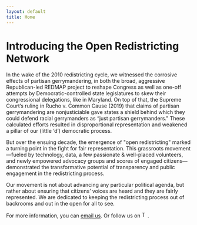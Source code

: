 ```yaml
---
layout: default
title: Home
---
```


<h1 class="page-title">Introducing the Open Redistricting Network</h1>

In the wake of the 2010 redistricting cycle, we witnessed the corrosive effects of partisan gerrymandering, in both the broad, aggressive Republican-led REDMAP project to reshape Congress as well as one-off attempts by Democratic-controlled state legislatures to skew their congressional delegations, like in Maryland. On top of that, the Supreme Court’s ruling in Rucho v. Common Cause (2019) that claims of partisan gerrymandering are nonjusticiable gave states a shield behind which they could defend racial gerrymanders as “just partisan gerrymanders." These calculated efforts resulted in disproportional representation and weakened a pillar of our (little ‘d’) democratic process.

But over the ensuing decade, the emergence of "open redistricting" marked a turning point in the fight for fair representation. This grassroots movement—fueled by technology, data, a few passionate & well-placed volunteers, and newly empowered advocacy groups and scores of engaged citizens—demonstrated the transformative potential of transparency and public engagement in the redistricting process.

Our movement is not about advancing any particular political agenda, but rather about ensuring that citizens’ voices are heard and they are fairly represented. We are dedicated to keeping the redistricting process out of backrooms and out in the open for all to see.

<p>For more information, you can <a href="mailto:&#105;&#110;&#102;&#111;&#64;&#111;&#112;&#101;&#110;&#114;&#101;&#100;&#105;&#115;&#114;&#105;&#99;&#116;&#105;&#110;&#103;&#46;&#110;&#101;&#116;">email us</a>. 
Or follow us on <a href="https://x.com/OpenRedistrict"><img class="inline-image" src="/assets/images/x.svg" alt="Twitter/X Profile" width="16" height="16"></a>.</p>